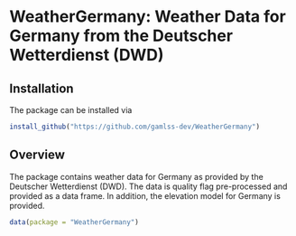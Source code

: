# WeatherGermany: Weather Data for Germany from the Deutscher Wetterdienst (DWD)

## Installation

The package can be installed via

``` r
install_github("https://github.com/gamlss-dev/WeatherGermany")
```

## Overview

The package contains weather data for Germany as provided by the Deutscher Wetterdienst
(DWD). The data is quality flag pre-processed and provided as a data frame. In addition,
the elevation model for Germany is provided.

``` r
data(package = "WeatherGermany")
```


